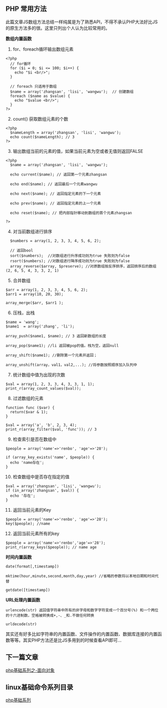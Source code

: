 ## PHP 常用方法

此篇文章JS数组方法总结一样纯属是为了熟悉API，不得不承认PHP大法好比JS的原生方法多的很。这里只列出个人认为比较常用的。<br/>

**数组内置函数**<br/>

1. for、foreach循环输出数组元素<br/>
```
<?php 
  // for循环
  for ($i = 0; $i <= 100; $i++) {
    echo "$i <br/>";
  } 

  // foreach 只适用于数组
  $name = array('zhangsan', 'lisi', 'wangwu');  // 创建数组
  foreach ($name as $value) {
    echo "$value <br/>";
  }
?>
```

2. count() 获取数组元素的个数 <br/>
```
<?php
  $nameLength = array('zhangsan', 'lisi', 'wangwu');
  echo count($nameLength); // 3
?>
```

3. 输出数组当前的元素的值，如果当前元素为空或者无值则返回FALSE <br/>
``` 
<?php
  $name = array('zhangsan', 'lisi', 'wangwu');

  echo current($name); // 返回第一个元素zhangsan 

  echo end($name); // 返回最后一个元素wangwu

  echo next($name); // 返回指定元素的下一个元素

  echo prev($name); // 返回指定元素的上一个元素

  echo reset($name); // 把内部指针移动到数组的首个元素zhangsan

?>
```

4. 对当前数组进行排序<br/>
```
  $numbers = array(1, 2, 3, 3, 4, 5, 6, 2);

  // 返回bool
  sort($numbers);  //对数组进行升序成功则为true 失败则为false
  rsort($numbers); //对数组进行降序成功则为true 失败则为false
  array_reverse($array, $preserve); //对原数组按反序排序，返回排序后的数组(2, 6, 5, 4, 3, 3, 2, 1)
```

5. 合并数组<br/>
```
$arr = array(1, 2, 3, 3, 4, 5, 6, 2);
$arr1 = array(10, 20, 30);

array_merge($arr, $arr1 );
```

6. 压栈，出栈<br/>
```
$name = 'wang';
$name1  = array('zhang', 'li');

array_push($name1, $name); // 3 返回新数组的长度

array_pop($name1); //li 返回被pop的值。栈为空，返回null

array_shift($name1); //删除第一个元素并返回；

array_unshift(array，val1，val2,...); //将参数按照顺序加入队列中
```

7. 统计数组中值为出现的次数<br/>

```
$val = array(1, 2, 3, 3, 4, 3, 3, 1, 1);
print_r(array_count_values($val));
```

8. 过滤数组的元素<br/>
```
function func ($var) {
  return($var & 1);
}

$val = array('a', 'b', 2, 3, 4);
print_r(array_filter($val, 'func')); // 3
```

9. 检查索引是否在数组中<br/>
```
$people = array('name'=>'renbo', 'age'=>'28');

if (array_key_exists('name', $people)) {
  echo 'name存在';
}
```

10. 检查数组中是否存在指定的值<br/>
```
$val = array('zhangsan', 'lisi', 'wangwu');
if (in_array('zhangsan', $val)) {
  echo '存在';
}
```

11. 返回当前元素的Key<br/>
```
$people = array('name'=>'renbo', 'age'=>'28');
key($people); //name
```

12. 返回当前元素所有的key<br/>
```
$people = array('name'=>'renbo','age'=>'28');
print_r(array_keys($people)); // name age
```

**时间内置函数**<br/>
```
date(format[,timestamp])

mktime(hour,minute,second,month,day,year) //省略的参数将以本地日期和时间代替

getdate([timestamp]) 
``` 

**URL处理内置函数**<br/>
```
urlencode(str) 返回值字符串中所有的非字母和数字字符变成一个百分号(%) 和一个两位的十六进制数，空格被转换成+,-、_和.不做任何转换

urldecode(str) 
```


其实还有好多比如字符串的内置函数、文件操作的内置函数、数据库连接的内置函数等等。其实PHP方法还是比JS多用到的时候查看API即可...<br/>


## 下一篇文章
<a href='https://github.com/4sean/4sean.github.io/tree/master/pages/php/oop.md'>php基础系列之-面向对象</a>

## linux基础命令系列目录
<a href='https://github.com/4sean/4sean.github.io/tree/master/pages/php/index.md'>php基础系列</a>